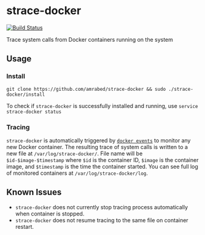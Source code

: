 # strace-docker
[![Build Status](https://travis-ci.org/amrabed/strace-docker.svg?branch=master)](https://travis-ci.org/amrabed/strace-docker)

Trace system calls from Docker containers running on the system


## Usage
### Install
    git clone https://github.com/amrabed/strace-docker && sudo ./strace-docker/install
    
To check if `strace-docker` is successfully installed and running, use `service strace-docker status`

### Tracing
`strace-docker` is automatically triggered by [`docker events`](https://docs.docker.com/engine/reference/commandline/events) to monitor any new Docker container. The resulting trace of system calls is written to a new file at `/var/log/strace-docker/`. File name will be `$id-$image-$timestamp` where `$id` is the container ID, `$image` is the container image, and `$timestamp` is the time the container started. You can see full log of monitored containers at `/var/log/strace-docker/log`.

## Known Issues
- `strace-docker` does not currently stop tracing process automatically when container is stopped.
- `strace-docker` does not resume tracing to the same file on container restart.
